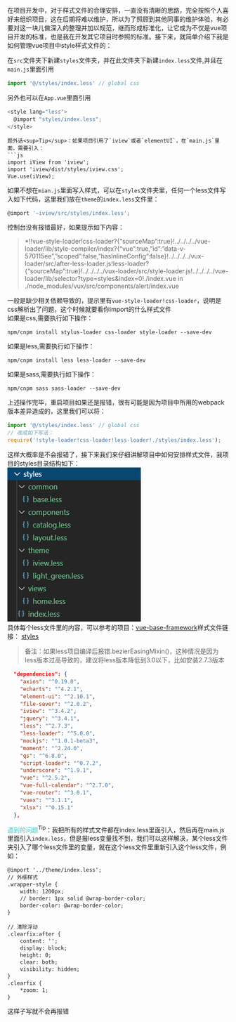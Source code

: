 在项目开发中，对于样式文件的合理安排，一直没有清晰的思路，完全按照个人喜好来组织项目，这在后期将难以维护，所以为了照顾到其他同事的维护体验，有必要对这一块儿做深入的整理并加以规范，继而形成标准化，让它成为不仅是vue项目开发的标准，也是我在开发其它项目时参照的标准。接下来，就简单介绍下我是如何管理vue项目中style样式文件的：

在`src`文件夹下新建`styles`文件夹，并在此文件夹下新建`index.less`文件,并且在`main.js`里面引用
```js
import '@/styles/index.less' // global css
```
另外也可以在`App.vue`里面引用
```js
<style lang="less">
  @import "styles/index.less";
</style>
```
```
题外话<sup>Tip</sup>：如果项目引用了`iview`或者`elementUI`，在`main.js`里面，需要引入：
```js
import iView from 'iview';
import 'iview/dist/styles/iview.css';
Vue.use(iView);
```
如果不想在`mian.js`里面写入样式，可以在`styles`文件夹里，任何一个less文件写入如下代码，这里我们放在`theme`的`index.less`文件里：
```js
@import '~iview/src/styles/index.less';
```
控制台没有报错最好，如果提示如下内容：
>*!!vue-style-loader!css-loader?{“sourceMap”:true}!../../../../vue-loader/lib/style-compiler/index?{“vue”:true,”id”:”data-v-570115ee”,”scoped”:false,”hasInlineConfig”:false}!../../../../vux-loader/src/after-less-loader.js!less-loader?{“sourceMap”:true}!../../../../vux-loader/src/style-loader.js!../../../../vue-loader/lib/selector?type=styles&index=0!./index.vue in ./node_modules/vux/src/components/alert/index.vue

一般是缺少相关依赖导致的，提示里有`vue-style-loader!css-loader`，说明是css解析出了问题，这个时候就要看你import的什么样式文件<br>
如果是css,需要执行如下操作：
```
npm/cnpm install stylus-loader css-loader style-loader --save-dev
```
如果是less,需要执行如下操作：
```
npm/cnpm install less less-loader --save-dev
```
如果是sass,需要执行如下操作：
```
npm/cnpm sass sass-loader --save-dev
```
上述操作完毕，重启项目如果还是报错，很有可能是因为项目中所用的webpack版本差异造成的，这里我们可以将：
```js
import '@/styles/index.less' // global css
// 改成如下写法：
require('!style-loader!css-loader!less-loader!./styles/index.less');
```
这样大概率是不会报错了，接下来我们来仔细讲解项目中如何安排样式文件，我项目的styles目录结构如下：<br>
![styles目录](./img/004.png "styles目录")<br>
具体每个less文件里的内容，可以参考的项目：[vue-base-framework](https://github.com/darenone/vue-base-framework "vue-base-framework")样式文件链接：
[styles](https://github.com/darenone/vue-base-framework/tree/master/src/styles "styles")<br>
>备注：如果less项目编译后报错.bezierEasingMixin()，这种情况是因为less版本过高导致的，建议将less版本降低到3.0以下，比如安装2.7.3版本
```json
  "dependencies": {
    "axios": "^0.19.0",
    "echarts": "^4.2.1",
    "element-ui": "^2.10.1",
    "file-saver": "^2.0.2",
    "iview": "^3.4.2",
    "jquery": "^3.4.1",
    "less": "^2.7.3",
    "less-loader": "^5.0.0",
    "mockjs": "^1.0.1-beta3",
    "moment": "^2.24.0",
    "qs": "^6.8.0",
    "script-loader": "^0.7.2",
    "underscore": "^1.9.1",
    "vue": "^2.5.2",
    "vue-full-calendar": "^2.7.0",
    "vue-router": "^3.0.1",
    "vuex": "^3.1.1",
    "xlsx": "^0.15.1"
  },
```
<span style="color:#42c4c6;">遇到的问题</span><sup>Tip</sup>：我把所有的样式文件都在index.less里面引入，然后再在main.js里面引入`index.less`，但是报less变量找不到，我们可以这样解决，某个less文件夹引入了哪个less文件里的变量，就在这个less文件里重新引入这个less文件，例如：
```less
@import '../theme/index.less';
// 外框样式
.wrapper-style {
    width: 1200px;
    // border: 1px solid @wrap-border-color;
    border-color: @wrap-border-color;
}

// 清除浮动
.clearfix:after {
    content: '';
    display: block;
    height: 0;
    clear: both;
    visibility: hidden;
}
.clearfix {
    *zoom: 1;
}
```
这样子写就不会再报错